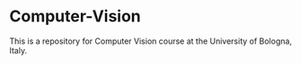 # Computer-Vision
This is a repository for Computer Vision course at the University of Bologna, Italy.
